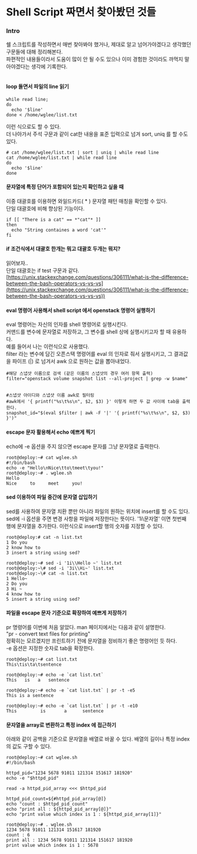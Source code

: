 # Shell Script 짜면서 찾아봤던 것들

### Intro

쉘 스크립트를 작성하면서 매번 찾아봐야 했거나, 제대로 알고 넘어가야겠다고 생각했던 구문들에 대해 정리해본다.\
파편적인 내용들이라서 도움이 많이 안 될 수도 있으나 이미 경험한 것이라도 까먹지 말아야겠다는 생각에 기록한다.

<figure><img src="https://blog.kakaocdn.net/dn/NFCH5/btrJqmr1YT7/2DVOrDQwFuhYcJ6zCT2WK0/img.png" alt=""><figcaption></figcaption></figure>

#### loop 돌면서 파일의 line 읽기

```
while read line;
do
  echo '$line'
done < /home/wglee/list.txt
```

이런 식으로도 할 수 있다.\
더 나아가서 주석 구문과 같이 cat한 내용을 표준 입력으로 넘겨 sort, uniq 를 할 수도 있다.

```
# cat /home/wglee/list.txt | sort | uniq | while read line
cat /home/wglee/list.txt | while read line
do
  echo '$line'
done
```

#### 문자열에 특정 단어가 포함되어 있는지 확인하고 싶을 때

이중 대괄호를 이용하면 와일드카드( \* ) 문자열 패턴 매칭을 확인할 수 있다.\
단일 대괄호에 비해 향상된 기능이다.

```
if [[ "There is a cat" == *"cat"* ]]
then
  echo "String containes a word 'cat'"
fi
```

#### if 조건식에서 대괄호 한개는 뭐고 대괄호 두개는 뭐지?

읽어보자..\
단일 대괄호는 if test 구문과 같다.\
[https://unix.stackexchange.com/questions/306111/what-is-the-difference-between-the-bash-operators-vs-vs-vs](https://unix.stackexchange.com/questions/306111/what-is-the-difference-between-the-bash-operators-vs-vs-vs))

#### eval 명령어 사용해서 shell script 에서 openstack 명령어 실행하기

eval 명령어는 자신의 인자를 shell 명령어로 실행시킨다.\
커맨드를 변수에 문자열로 저장하고, 그 변수를 shell 상에 실행시키고자 할 때 유용하다.\
예를 들어서 나는 이런식으로 사용했다.\
filter 라는 변수에 담긴 오픈스택 명령어를 eval 의 인자로 줘서 실행시키고, 그 결과값을 파이프 (|) 로 넘겨서 awk 으로 원하는 값을 뽑아내었다.

```
#해당 스냅샷 이름으로 검색 (같은 이름의 스냅샷의 경우 여러 항목 출력)
filter="openstack volume snapshot list --all-project | grep -w $name"


#스냅샷 아이디와 스냅샷 이름 awk로 필터링
#awk에서 '{ printf("%s\t%s\n", $2, $3) }' 이렇게 하면 두 값 사이에 tab을 출력한다.
snapshot_id="$(eval $filter | awk -F '|' '{ printf("%s\t%s\n", $2, $3) }')"
```

#### escape 문자 활용해서 echo 예쁘게 찍기

echo에 -e 옵션을 주지 않으면 escape 문자를 그냥 문자열로 출력한다.

```
root@deploy:~# cat wglee.sh
#!/bin/bash
echo -e "Hello\nNice\tto\tmeet\tyou!"  
root@deploy:~# . wglee.sh  
Hello  
Nice     to     meet     you!
```

#### sed 이용하여 파일 중간에 문자열 삽입하기

sed를 사용하여 문자열 치환 뿐만 아니라 파일의 원하는 위치에 insert를 할 수도 있다. sed에 -i 옵션을 주면 변경 사항을 파일에 저장한다는 뜻이다. '1i\문자열' 이면 첫번째 행에 문자열을 추가한다. 이런식으로 insert할 행의 숫자를 지정할 수 있다.

```
root@deploy:# cat -n list.txt  
1 Do you  
2 know how to  
3 insert a string using sed?  

root@deploy:~# sed -i '1i\\Hello ~' list.txt  
root@deploy:~\# sed -i '3i\\Hi~' list.txt  
root@deploy:~\# cat -n list.txt  
1 Hello~  
2 Do you  
3 Hi ~  
4 know how to  
5 insert a string using sed?
```

#### 파일을 escape 문자 기준으로 확장하여 예쁘게 저장하기

pr 명령어를 이번에 처음 알았다. man 페이지에서는 다음과 같이 설명한다.\
"pr - convert text files for printing"\
정확히는 모르겠지만 프린트하기 전에 문자열을 정비하기 좋은 명령어인 듯 하다.\
\-e 옵션은 지정한 숫자로 tab을 확장한다.

```
root@deploy:~# cat list.txt  
This\tis\ta\tsentence

root@deploy:~# echo -e `cat list.txt`  
This   is   a   sentence

root@deploy:~# echo -e `cat list.txt` | pr -t -e5  
This is a sentence

root@deploy:~# echo -e `cat list.txt` | pr -t -e10  
This         is       a      sentence
```

#### 문자열을 array로 변환하고 특정 index 에 접근하기

아래와 같이 공백을 기준으로 문자열을 배열로 바꿀 수 있다. 배열의 길이나 특정 index의 값도 구할 수 있다.

```
root@deploy:~# cat wglee.sh
#!/bin/bash

httpd_pid="1234 5678 91011 121314 151617 181920"
echo -e "$httpd_pid"

read -a httpd_pid_array <<< $httpd_pid

httpd_pid_count=${#httpd_pid_array[@]}
echo "count : $httpd_pid_count"
echo "print all : ${httpd_pid_array[@]}"
echo "print value which index is 1 : ${httpd_pid_array[1]}"

root@deploy:~# . wglee.sh
1234 5678 91011 121314 151617 181920
count : 6
print all : 1234 5678 91011 121314 151617 181920
print value which index is 1 : 5678
```
